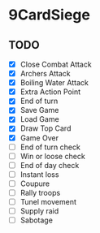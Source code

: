 # 9CardSiege

## TODO
- [x] Close Combat Attack
- [x] Archers Attack
- [x] Boiling Water Attack
- [x] Extra Action Point
- [x] End of turn
- [x] Save Game
- [x] Load Game
- [x] Draw Top Card
- [x] Game Over
- [ ] End of turn check
- [ ] Win or loose check
- [ ] End of day check
- [ ] Instant loss
- [ ] Coupure
- [ ] Rally troops
- [ ] Tunel movement
- [ ] Supply raid
- [ ] Sabotage
